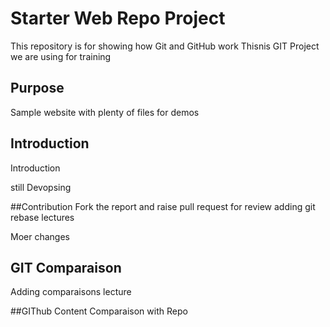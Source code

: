 # Starter Web Repo Project

This repository is for showing how Git and GitHub work
Thisnis GIT Project we are using for training

## Purpose

Sample website with plenty of files for demos

## Introduction
Introduction

still Devopsing

##Contribution
Fork the report and raise pull request for review
adding git rebase lectures

Moer changes

## GIT Comparaison
Adding comparaisons lecture

##GIThub Content
Comparaison with Repo
